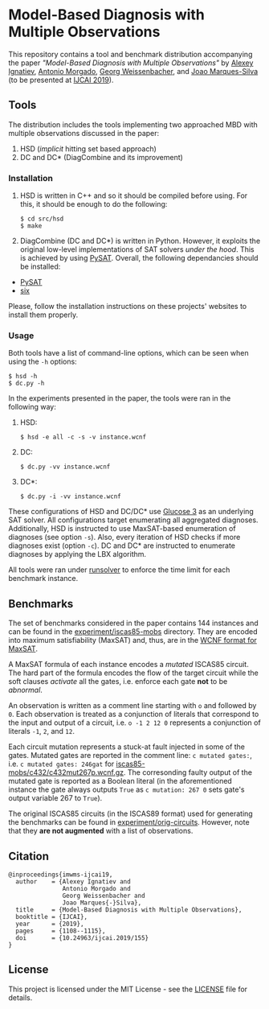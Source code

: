 # Model-Based Diagnosis with Multiple Observations

This repository contains a tool and benchmark distribution accompanying the paper *"Model-Based Diagnosis with Multiple Observations"* by [Alexey Ignatiev](https://reason.di.fc.ul.pt/~aign/), [Antonio Morgado](https://reason.di.fc.ul.pt/wiki/doku.php?id=antonio.morgado), [Georg Weissenbacher](http://www.georg.weissenbacher.name/), and [Joao Marques-Silva](http://www.di.fc.ul.pt/~jpms/) (to be presented at [IJCAI 2019](https://ijcai19.org/)).

## Tools

The distribution includes the tools implementing two approached MBD with multiple observations discussed in the paper:

1. HSD (*implicit* hitting set based approach)
2. DC and DC\* (DiagCombine and its improvement)

### Installation

1. HSD is written in C++ and so it should be compiled before using. For this, it should be enough to do the following:

	```
	$ cd src/hsd
	$ make
	```

2. DiagCombine (DC and DC\*) is written in Python. However, it exploits the original low-level implementations of SAT solvers *under the hood*. This is achieved by using [PySAT](https://pysathq.github.io/). Overall, the following dependancies should be installed:

* [PySAT](https://github.com/pysathq/pysat)
* [six](https://pythonhosted.org/six/)

Please, follow the installation instructions on these projects' websites to install them properly.

### Usage

Both tools have a list of command-line options, which can be seen when using the `-h` options:

```
$ hsd -h
$ dc.py -h
```

In the experiments presented in the paper, the tools were ran in the following way:

1. HSD:

	```
	$ hsd -e all -c -s -v instance.wcnf
	```

2. DC:

	```
	$ dc.py -vv instance.wcnf
	```

3. DC\*:

	```
	$ dc.py -i -vv instance.wcnf
	```

These configurations of HSD and DC/DC\* use [Glucose 3](https://www.labri.fr/perso/lsimon/glucose/) as an underlying SAT solver. All configurations target enumerating all aggregated diagnoses. Additionally, HSD is instructed to use MaxSAT-based enumeration of diagnoses (see option `-s`). Also, every iteration of HSD checks if more diagnoses exist (option `-c`). DC and DC\* are instructed to enumerate diagnoses by applying the LBX algorithm.

All tools were ran under [runsolver](http://www.cril.univ-artois.fr/en/software/runsolver.en.html) to enforce the time limit for each benchmark instance.

## Benchmarks

The set of benchmarks considered in the paper contains 144 instances and can be found in the [experiment/iscas85-mobs](experiment/iscas85-mobs) directory. They are encoded into maximum satisfiability (MaxSAT) and, thus, are in the [WCNF format for MaxSAT](https://maxsat-evaluations.github.io/2019/rules.html#input).

A MaxSAT formula of each instance encodes a *mutated* ISCAS85 circuit.
The hard part of the formula encodes the flow of the target circuit while the soft clauses *activate* all the gates, i.e. enforce each gate **not** to be *abnormal*.

An observation is written as a comment line starting with `o` and followed by `0`. Each observation is treated as a conjunction of literals that correspond to the input and output of a circuit, i.e. `o -1 2 12 0` represents a conjunction of literals `-1`, `2`, and `12`.

Each circuit mutation represents a stuck-at fault injected in some of the gates. Mutated gates are reported in the comment line: `c mutated gates:`, i.e. `c mutated gates: 246gat` for [iscas85-mobs/c432/c432mut267p.wcnf.gz](iscas85-mobs/c432/c432mut267p.wcnf.gz). The corresonding faulty output of the mutated gate is reported as a Boolean literal (in the aforementioned instance the gate always outputs `True` as `c mutation: 267 0` sets gate's output variable 267 to `True`).

The original ISCAS85 circuits (in the ISCAS89 format) used for generating the benchmarks can be found in [experiment/orig-circuits](experiment/orig-circuits). However, note that they **are not augmented** with a list of observations.

## Citation

```
@inproceedings{imwms-ijcai19,
  author    = {Alexey Ignatiev and
               Antonio Morgado and
               Georg Weissenbacher and
               Joao Marques{-}Silva},
  title     = {Model-Based Diagnosis with Multiple Observations},
  booktitle = {IJCAI},
  year      = {2019},
  pages     = {1108--1115},
  doi       = {10.24963/ijcai.2019/155}
}
```

## License

This project is licensed under the MIT License - see the [LICENSE](LICENSE) file for details.
